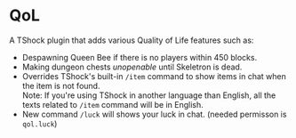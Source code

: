 # QoL
A TShock plugin that adds various Quality of Life features such as:
* Despawning Queen Bee if there is no players within 450 blocks.
* Making dungeon chests _unopenable_ until Skeletron is dead.
* Overrides TShock's built-in ``/item`` command to show items in chat when the item is not found. <br>
  Note: If you're using TShock in another language than English, all the texts related to ``/item`` command will be in English.
* New command ``/luck`` will shows your luck in chat. (needed permisson is ``qol.luck``)
